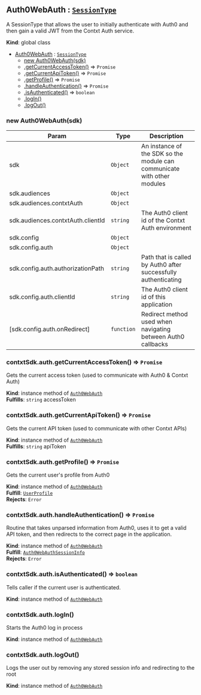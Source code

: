 <a name="Auth0WebAuth"></a>

## Auth0WebAuth : [<code>SessionType</code>](#SessionType)
A SessionType that allows the user to initially authenticate with Auth0 and then gain a valid JWT
from the Contxt Auth service.

**Kind**: global class  

* [Auth0WebAuth](#Auth0WebAuth) : [<code>SessionType</code>](#SessionType)
    * [new Auth0WebAuth(sdk)](#new_Auth0WebAuth_new)
    * [.getCurrentAccessToken()](#Auth0WebAuth+getCurrentAccessToken) ⇒ <code>Promise</code>
    * [.getCurrentApiToken()](#Auth0WebAuth+getCurrentApiToken) ⇒ <code>Promise</code>
    * [.getProfile()](#Auth0WebAuth+getProfile) ⇒ <code>Promise</code>
    * [.handleAuthentication()](#Auth0WebAuth+handleAuthentication) ⇒ <code>Promise</code>
    * [.isAuthenticated()](#Auth0WebAuth+isAuthenticated) ⇒ <code>boolean</code>
    * [.logIn()](#Auth0WebAuth+logIn)
    * [.logOut()](#Auth0WebAuth+logOut)

<a name="new_Auth0WebAuth_new"></a>

### new Auth0WebAuth(sdk)

| Param | Type | Description |
| --- | --- | --- |
| sdk | <code>Object</code> | An instance of the SDK so the module can communicate with other modules |
| sdk.audiences | <code>Object</code> |  |
| sdk.audiences.contxtAuth | <code>Object</code> |  |
| sdk.audiences.contxtAuth.clientId | <code>string</code> | The Auth0 client id of the   Contxt Auth environment |
| sdk.config | <code>Object</code> |  |
| sdk.config.auth | <code>Object</code> |  |
| sdk.config.auth.authorizationPath | <code>string</code> | Path that is called by Auth0 after   successfully authenticating |
| sdk.config.auth.clientId | <code>string</code> | The Auth0 client id of this application |
| [sdk.config.auth.onRedirect] | <code>function</code> | Redirect method used when navigating between   Auth0 callbacks |

<a name="Auth0WebAuth+getCurrentAccessToken"></a>

### contxtSdk.auth.getCurrentAccessToken() ⇒ <code>Promise</code>
Gets the current access token (used to communicate with Auth0 & Contxt Auth)

**Kind**: instance method of [<code>Auth0WebAuth</code>](#Auth0WebAuth)  
**Fulfills**: <code>string</code> accessToken  
<a name="Auth0WebAuth+getCurrentApiToken"></a>

### contxtSdk.auth.getCurrentApiToken() ⇒ <code>Promise</code>
Gets the current API token (used to communicate with other Contxt APIs)

**Kind**: instance method of [<code>Auth0WebAuth</code>](#Auth0WebAuth)  
**Fulfills**: <code>string</code> apiToken  
<a name="Auth0WebAuth+getProfile"></a>

### contxtSdk.auth.getProfile() ⇒ <code>Promise</code>
Gets the current user's profile from Auth0

**Kind**: instance method of [<code>Auth0WebAuth</code>](#Auth0WebAuth)  
**Fulfill**: [<code>UserProfile</code>](#UserProfile)  
**Rejects**: <code>Error</code>  
<a name="Auth0WebAuth+handleAuthentication"></a>

### contxtSdk.auth.handleAuthentication() ⇒ <code>Promise</code>
Routine that takes unparsed information from Auth0, uses it to get a valid API token, and then
redirects to the correct page in the application.

**Kind**: instance method of [<code>Auth0WebAuth</code>](#Auth0WebAuth)  
**Fulfill**: [<code>Auth0WebAuthSessionInfo</code>](#Auth0WebAuthSessionInfo)  
**Rejects**: <code>Error</code>  
<a name="Auth0WebAuth+isAuthenticated"></a>

### contxtSdk.auth.isAuthenticated() ⇒ <code>boolean</code>
Tells caller if the current user is authenticated.

**Kind**: instance method of [<code>Auth0WebAuth</code>](#Auth0WebAuth)  
<a name="Auth0WebAuth+logIn"></a>

### contxtSdk.auth.logIn()
Starts the Auth0 log in process

**Kind**: instance method of [<code>Auth0WebAuth</code>](#Auth0WebAuth)  
<a name="Auth0WebAuth+logOut"></a>

### contxtSdk.auth.logOut()
Logs the user out by removing any stored session info and redirecting to the root

**Kind**: instance method of [<code>Auth0WebAuth</code>](#Auth0WebAuth)  

